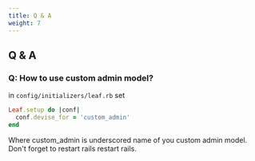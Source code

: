 ```yaml
---
title: Q & A
weight: 7
---
```


## Q & A

### Q: How to use custom admin model?

in ```config/initializers/leaf.rb``` set

```ruby
Leaf.setup do |conf|
  conf.devise_for = 'custom_admin'
end
```
Where custom_admin is underscored name of you custom admin model.
Don't forget to restart rails restart rails.

